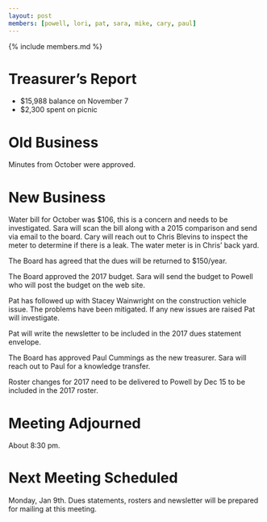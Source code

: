 ```yaml
---
layout: post
members: [powell, lori, pat, sara, mike, cary, paul]
---
```

{% include members.md %}

# Treasurer’s Report
* $15,988 balance on November 7
* $2,300 spent on picnic

# Old Business
Minutes from October were approved.


# New Business

Water bill for October was $106, this is a concern and needs to be investigated.
Sara will scan the bill along with a 2015 comparison and send via email to the board.
Cary will reach out to Chris Blevins to inspect the meter to determine if there is a leak.
The water meter is in Chris’ back yard.


The Board has agreed that the dues will be returned to $150/year.


The Board approved the 2017 budget.
Sara will send the budget to Powell who will post the budget on the web site.


Pat has followed up with Stacey Wainwright on the construction vehicle issue.
The problems have been mitigated.
If any new issues are raised Pat will investigate.


Pat will write the newsletter to be included in the 2017 dues statement envelope.


The Board has approved Paul Cummings as the new treasurer.
Sara will reach out to Paul for a knowledge transfer.


Roster changes for 2017 need to be delivered to Powell by Dec 15 to be included in the 2017 roster.

# Meeting Adjourned
About 8:30 pm.

# Next Meeting Scheduled
Monday, Jan 9th.  Dues statements, rosters and newsletter will be prepared for mailing at this meeting.
